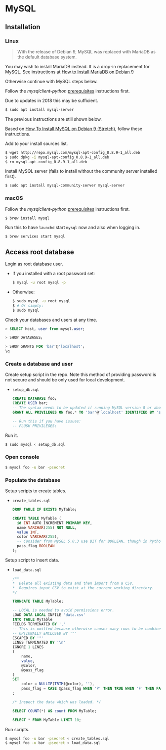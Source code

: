 # MySQL


## Installation

### Linux

> With the release of Debian 9, MySQL was replaced with MariaDB as the default database system.

You may wish to install MariaDB instead. It is a drop-in replacement for MySQL. See instructions at [How to Install MariaDB on Debian 9](https://linuxize.com/post/how-to-install-mariadb-on-debian-9/)

Otherwise continue with MySQL steps below.

Follow the _mysqlclient-python_ [prerequisites](https://github.com/PyMySQL/mysqlclient-python#prerequisites) instructions first.


Due to updates in 2018 this may be sufficient.

```bash
$ sudo apt install mysql-server 
```

The previous instructions are still shown below.

Based on [How To Install MySQL on Debian 9 (Stretch)](https://tecadmin.net/install-mysql-server-on-debian9-stretch/), follow these instructions.

Add to your install sources list.

```bash
$ wget http://repo.mysql.com/mysql-apt-config_0.8.9-1_all.deb
$ sudo dpkg -i mysql-apt-config_0.8.9-1_all.deb
$ rm mysql-apt-config_0.8.9-1_all.deb
```

Install MySQL server (fails to install without the community server installed first).

```bash
$ sudo apt install mysql-community-server mysql-server 
```

### macOS

Follow the _mysqlclient-python_ [prerequisites](https://github.com/PyMySQL/mysqlclient-python#prerequisites) instructions first.


```bash
$ brew install mysql
```

Run this to have `launchd` start `mysql` now and also when logging in.

```bash
$ brew services start mysql
```


## Access root database

Login as root database user.

- If you installed with a root password set:
    ```bash
    $ mysql -u root mysql -p
    ```
- Otherwise:
    ```bash
    $ sudo mysql -u root mysql
    $ # Or simply:
    $ sudo mysql
    ```

Check your databases and users at any time.

```sql
> SELECT host, user from mysql.user;

> SHOW DATABASES;

> SHOW GRANTS FOR 'bar'@'localhost';
\q
```

### Create a database and user

Create setup script in the repo. Note this method of providing password is not secure and should be only used for local development.

- `setup_db.sql`
    ```sql
    CREATE DATABASE foo;
    CREATE USER bar;
    -- The syntax needs to be updated if running MySQL version 8 or above.
    GRANT ALL PRIVILEGES ON foo.* TO 'bar'@'localhost' IDENTIFIED BY 'secret';

    -- Run this if you have issues:
    -- FLUSH PRIVILEGES;
    ```

Run it.

```bash
$ sudo mysql < setup_db.sql
```

### Open console

```bash
$ mysql foo -u bar -psecret
```


### Populate the database

Setup scripts to create tables.

- `create_tables.sql`
    ```sql
    DROP TABLE IF EXISTS MyTable;

    CREATE TABLE MyTable (
      id INT AUTO_INCREMENT PRIMARY KEY,
      name VARCHAR(255) NOT NULL,
      value INT,
      color VARCHAR(255),
      -- Consider from MySQL 5.0.3 use BIT for BOOLEAN, though in Python the BIT is fetched as bytes, so keep as BOOLEAN for now.
      pass_flag BOOLEAN
    );
    ```

Setup script to insert data.

- `load_data.sql`
    ```sql
    /**
    *  Delete all existing data and then import from a CSV.
    *  Requires input CSV to exist at the current working directory.
    */

    TRUNCATE TABLE MyTable;

    -- LOCAL is needed to avoid permissions error.
    LOAD DATA LOCAL INFILE 'data.csv'
    INTO TABLE MyTable
    FIELDS TERMINATED BY ','
    -- This is omitted because otherwise causes many rows to be combined or ignored after "iv=300  ,added 2999+20kg".
    -- OPTIONALLY ENCLOSED BY '"'
    ESCAPED BY '"'
    LINES TERMINATED BY '\n'
    IGNORE 1 LINES
    (
        name,
        value,
        @color,
        @pass_flag
    )
    SET
        color = NULLIF(TRIM(@color), ''),
        pass_flag = CASE @pass_flag WHEN 'P' THEN TRUE WHEN 'F' THEN FALSE ELSE NULL END,
    ;

    /* Inspect the data which was loaded. */

    SELECT COUNT(*) AS count FROM MyTable;

    SELECT * FROM MyTable LIMIT 10;
    ```


Run scripts.


```bash
$ mysql foo -u bar -psecret < create_tables.sql
$ mysql foo -u bar -psecret < load_data.sql
```
